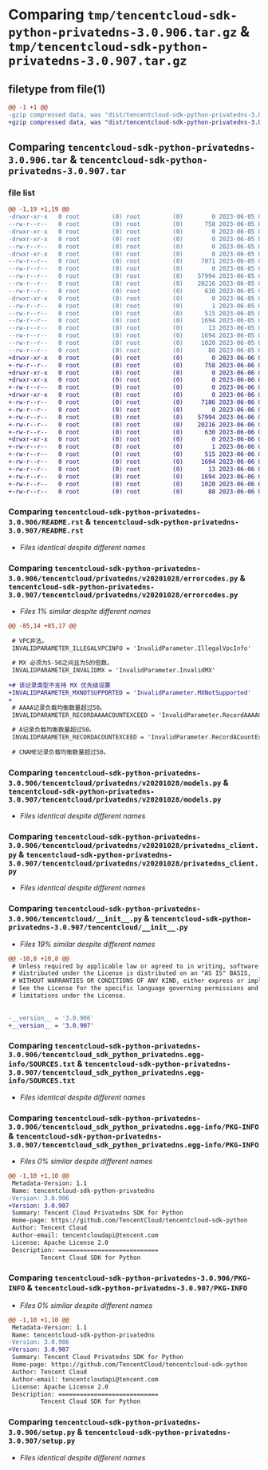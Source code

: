 # Comparing `tmp/tencentcloud-sdk-python-privatedns-3.0.906.tar.gz` & `tmp/tencentcloud-sdk-python-privatedns-3.0.907.tar.gz`

## filetype from file(1)

```diff
@@ -1 +1 @@
-gzip compressed data, was "dist/tencentcloud-sdk-python-privatedns-3.0.906.tar", last modified: Mon Jun  5 00:40:01 2023, max compression
+gzip compressed data, was "dist/tencentcloud-sdk-python-privatedns-3.0.907.tar", last modified: Tue Jun  6 02:32:25 2023, max compression
```

## Comparing `tencentcloud-sdk-python-privatedns-3.0.906.tar` & `tencentcloud-sdk-python-privatedns-3.0.907.tar`

### file list

```diff
@@ -1,19 +1,19 @@
-drwxr-xr-x   0 root         (0) root         (0)        0 2023-06-05 00:40:01.000000 tencentcloud-sdk-python-privatedns-3.0.906/
--rw-r--r--   0 root         (0) root         (0)      758 2023-06-05 00:40:01.000000 tencentcloud-sdk-python-privatedns-3.0.906/README.rst
-drwxr-xr-x   0 root         (0) root         (0)        0 2023-06-05 00:40:01.000000 tencentcloud-sdk-python-privatedns-3.0.906/tencentcloud/
-drwxr-xr-x   0 root         (0) root         (0)        0 2023-06-05 00:40:01.000000 tencentcloud-sdk-python-privatedns-3.0.906/tencentcloud/privatedns/
--rw-r--r--   0 root         (0) root         (0)        0 2023-06-05 00:40:01.000000 tencentcloud-sdk-python-privatedns-3.0.906/tencentcloud/privatedns/__init__.py
-drwxr-xr-x   0 root         (0) root         (0)        0 2023-06-05 00:40:01.000000 tencentcloud-sdk-python-privatedns-3.0.906/tencentcloud/privatedns/v20201028/
--rw-r--r--   0 root         (0) root         (0)     7071 2023-06-05 00:40:01.000000 tencentcloud-sdk-python-privatedns-3.0.906/tencentcloud/privatedns/v20201028/errorcodes.py
--rw-r--r--   0 root         (0) root         (0)        0 2023-06-05 00:40:01.000000 tencentcloud-sdk-python-privatedns-3.0.906/tencentcloud/privatedns/v20201028/__init__.py
--rw-r--r--   0 root         (0) root         (0)    57994 2023-06-05 00:40:01.000000 tencentcloud-sdk-python-privatedns-3.0.906/tencentcloud/privatedns/v20201028/models.py
--rw-r--r--   0 root         (0) root         (0)    20216 2023-06-05 00:40:01.000000 tencentcloud-sdk-python-privatedns-3.0.906/tencentcloud/privatedns/v20201028/privatedns_client.py
--rw-r--r--   0 root         (0) root         (0)      630 2023-06-05 00:40:01.000000 tencentcloud-sdk-python-privatedns-3.0.906/tencentcloud/__init__.py
-drwxr-xr-x   0 root         (0) root         (0)        0 2023-06-05 00:40:01.000000 tencentcloud-sdk-python-privatedns-3.0.906/tencentcloud_sdk_python_privatedns.egg-info/
--rw-r--r--   0 root         (0) root         (0)        1 2023-06-05 00:40:01.000000 tencentcloud-sdk-python-privatedns-3.0.906/tencentcloud_sdk_python_privatedns.egg-info/dependency_links.txt
--rw-r--r--   0 root         (0) root         (0)      515 2023-06-05 00:40:01.000000 tencentcloud-sdk-python-privatedns-3.0.906/tencentcloud_sdk_python_privatedns.egg-info/SOURCES.txt
--rw-r--r--   0 root         (0) root         (0)     1694 2023-06-05 00:40:01.000000 tencentcloud-sdk-python-privatedns-3.0.906/tencentcloud_sdk_python_privatedns.egg-info/PKG-INFO
--rw-r--r--   0 root         (0) root         (0)       13 2023-06-05 00:40:01.000000 tencentcloud-sdk-python-privatedns-3.0.906/tencentcloud_sdk_python_privatedns.egg-info/top_level.txt
--rw-r--r--   0 root         (0) root         (0)     1694 2023-06-05 00:40:01.000000 tencentcloud-sdk-python-privatedns-3.0.906/PKG-INFO
--rw-r--r--   0 root         (0) root         (0)     1020 2023-06-05 00:40:01.000000 tencentcloud-sdk-python-privatedns-3.0.906/setup.py
--rw-r--r--   0 root         (0) root         (0)       88 2023-06-05 00:40:01.000000 tencentcloud-sdk-python-privatedns-3.0.906/setup.cfg
+drwxr-xr-x   0 root         (0) root         (0)        0 2023-06-06 02:32:25.000000 tencentcloud-sdk-python-privatedns-3.0.907/
+-rw-r--r--   0 root         (0) root         (0)      758 2023-06-06 02:32:24.000000 tencentcloud-sdk-python-privatedns-3.0.907/README.rst
+drwxr-xr-x   0 root         (0) root         (0)        0 2023-06-06 02:32:25.000000 tencentcloud-sdk-python-privatedns-3.0.907/tencentcloud/
+drwxr-xr-x   0 root         (0) root         (0)        0 2023-06-06 02:32:25.000000 tencentcloud-sdk-python-privatedns-3.0.907/tencentcloud/privatedns/
+-rw-r--r--   0 root         (0) root         (0)        0 2023-06-06 02:32:24.000000 tencentcloud-sdk-python-privatedns-3.0.907/tencentcloud/privatedns/__init__.py
+drwxr-xr-x   0 root         (0) root         (0)        0 2023-06-06 02:32:25.000000 tencentcloud-sdk-python-privatedns-3.0.907/tencentcloud/privatedns/v20201028/
+-rw-r--r--   0 root         (0) root         (0)     7186 2023-06-06 02:32:24.000000 tencentcloud-sdk-python-privatedns-3.0.907/tencentcloud/privatedns/v20201028/errorcodes.py
+-rw-r--r--   0 root         (0) root         (0)        0 2023-06-06 02:32:24.000000 tencentcloud-sdk-python-privatedns-3.0.907/tencentcloud/privatedns/v20201028/__init__.py
+-rw-r--r--   0 root         (0) root         (0)    57994 2023-06-06 02:32:24.000000 tencentcloud-sdk-python-privatedns-3.0.907/tencentcloud/privatedns/v20201028/models.py
+-rw-r--r--   0 root         (0) root         (0)    20216 2023-06-06 02:32:24.000000 tencentcloud-sdk-python-privatedns-3.0.907/tencentcloud/privatedns/v20201028/privatedns_client.py
+-rw-r--r--   0 root         (0) root         (0)      630 2023-06-06 02:32:24.000000 tencentcloud-sdk-python-privatedns-3.0.907/tencentcloud/__init__.py
+drwxr-xr-x   0 root         (0) root         (0)        0 2023-06-06 02:32:25.000000 tencentcloud-sdk-python-privatedns-3.0.907/tencentcloud_sdk_python_privatedns.egg-info/
+-rw-r--r--   0 root         (0) root         (0)        1 2023-06-06 02:32:25.000000 tencentcloud-sdk-python-privatedns-3.0.907/tencentcloud_sdk_python_privatedns.egg-info/dependency_links.txt
+-rw-r--r--   0 root         (0) root         (0)      515 2023-06-06 02:32:25.000000 tencentcloud-sdk-python-privatedns-3.0.907/tencentcloud_sdk_python_privatedns.egg-info/SOURCES.txt
+-rw-r--r--   0 root         (0) root         (0)     1694 2023-06-06 02:32:25.000000 tencentcloud-sdk-python-privatedns-3.0.907/tencentcloud_sdk_python_privatedns.egg-info/PKG-INFO
+-rw-r--r--   0 root         (0) root         (0)       13 2023-06-06 02:32:25.000000 tencentcloud-sdk-python-privatedns-3.0.907/tencentcloud_sdk_python_privatedns.egg-info/top_level.txt
+-rw-r--r--   0 root         (0) root         (0)     1694 2023-06-06 02:32:25.000000 tencentcloud-sdk-python-privatedns-3.0.907/PKG-INFO
+-rw-r--r--   0 root         (0) root         (0)     1020 2023-06-06 02:32:24.000000 tencentcloud-sdk-python-privatedns-3.0.907/setup.py
+-rw-r--r--   0 root         (0) root         (0)       88 2023-06-06 02:32:25.000000 tencentcloud-sdk-python-privatedns-3.0.907/setup.cfg
```

### Comparing `tencentcloud-sdk-python-privatedns-3.0.906/README.rst` & `tencentcloud-sdk-python-privatedns-3.0.907/README.rst`

 * *Files identical despite different names*

### Comparing `tencentcloud-sdk-python-privatedns-3.0.906/tencentcloud/privatedns/v20201028/errorcodes.py` & `tencentcloud-sdk-python-privatedns-3.0.907/tencentcloud/privatedns/v20201028/errorcodes.py`

 * *Files 1% similar despite different names*

```diff
@@ -85,14 +85,17 @@
 
 # VPC非法。
 INVALIDPARAMETER_ILLEGALVPCINFO = 'InvalidParameter.IllegalVpcInfo'
 
 # MX 必须为5-50之间且为5的倍数。
 INVALIDPARAMETER_INVALIDMX = 'InvalidParameter.InvalidMX'
 
+# 该记录类型不支持 MX 优先级设置
+INVALIDPARAMETER_MXNOTSUPPORTED = 'InvalidParameter.MXNotSupported'
+
 # AAAA记录负载均衡数量超过50。
 INVALIDPARAMETER_RECORDAAAACOUNTEXCEED = 'InvalidParameter.RecordAAAACountExceed'
 
 # A记录负载均衡数量超过50。
 INVALIDPARAMETER_RECORDACOUNTEXCEED = 'InvalidParameter.RecordACountExceed'
 
 # CNAME记录负载均衡数量超过50。
```

### Comparing `tencentcloud-sdk-python-privatedns-3.0.906/tencentcloud/privatedns/v20201028/models.py` & `tencentcloud-sdk-python-privatedns-3.0.907/tencentcloud/privatedns/v20201028/models.py`

 * *Files identical despite different names*

### Comparing `tencentcloud-sdk-python-privatedns-3.0.906/tencentcloud/privatedns/v20201028/privatedns_client.py` & `tencentcloud-sdk-python-privatedns-3.0.907/tencentcloud/privatedns/v20201028/privatedns_client.py`

 * *Files identical despite different names*

### Comparing `tencentcloud-sdk-python-privatedns-3.0.906/tencentcloud/__init__.py` & `tencentcloud-sdk-python-privatedns-3.0.907/tencentcloud/__init__.py`

 * *Files 19% similar despite different names*

```diff
@@ -10,8 +10,8 @@
 # Unless required by applicable law or agreed to in writing, software
 # distributed under the License is distributed on an "AS IS" BASIS,
 # WITHOUT WARRANTIES OR CONDITIONS OF ANY KIND, either express or implied.
 # See the License for the specific language governing permissions and
 # limitations under the License.
 
 
-__version__ = '3.0.906'
+__version__ = '3.0.907'
```

### Comparing `tencentcloud-sdk-python-privatedns-3.0.906/tencentcloud_sdk_python_privatedns.egg-info/SOURCES.txt` & `tencentcloud-sdk-python-privatedns-3.0.907/tencentcloud_sdk_python_privatedns.egg-info/SOURCES.txt`

 * *Files identical despite different names*

### Comparing `tencentcloud-sdk-python-privatedns-3.0.906/tencentcloud_sdk_python_privatedns.egg-info/PKG-INFO` & `tencentcloud-sdk-python-privatedns-3.0.907/tencentcloud_sdk_python_privatedns.egg-info/PKG-INFO`

 * *Files 0% similar despite different names*

```diff
@@ -1,10 +1,10 @@
 Metadata-Version: 1.1
 Name: tencentcloud-sdk-python-privatedns
-Version: 3.0.906
+Version: 3.0.907
 Summary: Tencent Cloud Privatedns SDK for Python
 Home-page: https://github.com/TencentCloud/tencentcloud-sdk-python
 Author: Tencent Cloud
 Author-email: tencentcloudapi@tencent.com
 License: Apache License 2.0
 Description: ============================
         Tencent Cloud SDK for Python
```

### Comparing `tencentcloud-sdk-python-privatedns-3.0.906/PKG-INFO` & `tencentcloud-sdk-python-privatedns-3.0.907/PKG-INFO`

 * *Files 0% similar despite different names*

```diff
@@ -1,10 +1,10 @@
 Metadata-Version: 1.1
 Name: tencentcloud-sdk-python-privatedns
-Version: 3.0.906
+Version: 3.0.907
 Summary: Tencent Cloud Privatedns SDK for Python
 Home-page: https://github.com/TencentCloud/tencentcloud-sdk-python
 Author: Tencent Cloud
 Author-email: tencentcloudapi@tencent.com
 License: Apache License 2.0
 Description: ============================
         Tencent Cloud SDK for Python
```

### Comparing `tencentcloud-sdk-python-privatedns-3.0.906/setup.py` & `tencentcloud-sdk-python-privatedns-3.0.907/setup.py`

 * *Files identical despite different names*

